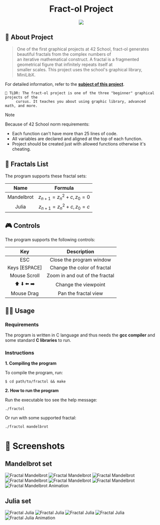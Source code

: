 <div align="center">
 <!-- Project Name -->
  <h1>Fract-ol Project</h1>

  <p>
    <img src="https://img.shields.io/badge/score-110%20%2F%20100-success?style=for-the-badge" />
  </p>
</div>

## 📜 About Project

> One of the first graphical projects at 42 School, fract-ol generates beautiful fractals from the complex numbers of \
> an iterative mathematical construct. A fractal is a fragmented geometrical figure that infinitely repeats itself at \
> smaller scales. This project uses the school's graphical library, MiniLibX.

For detailed information, refer to the [**subject of this project**](README_files/fractol_subject.pdf).

	🚀 TLDR: The fract-ol project is one of the three "beginner" graphical projects of the 
 		 cursus. It teaches you about using graphic library, advanced math, and more.

> [!NOTE]  
> Because of 42 School norm requirements:
> * Each function can't have more than 25 lines of code.
> * All variables are declared and aligned at the top of each function.
> * Project should be created just with allowed functions otherwise it's cheating.

## 📑 Fractals List

The program supports these fractal sets:

| Name              | Formula                                                                                            |
|:-----------------:|:--------------------------------------------------------------------------------------------------:|
| Mandelbrot        | $z_{n+1} = z_n^2 + c, z_0 = 0$                                                                     |
| Julia             | $z_{n+1} = z_n^2 + c, z_0 = c$                                                                     |                                                           |

## 🎮 Controls

The program supports the following controls:

| Key           | Description                             |
|:-------------:|:---------------------------------------:|
| ESC           | Close the program window                |
| Keys [ESPACE] | Change the color of fractal             |
| Mouse Scroll  | Zoom in and out of the fractal          |
| ⬆️ ⬇️ ⬅️ ➡️ | Change the viewpoint                    |
| Mouse Drag    | Pan the fractal view                    |

## 👨‍💻 Usage
### Requirements

The program is written in C language and thus needs the **gcc compiler** and some standard **C libraries** to run.

### Instructions

**1. Compiling the program**

To compile the program, run:

```shell
$ cd path/to/fractol && make
```

**2. How to run the program**

Run the executable too see the help message:
```shell
./fractol
```

Or run with some supported fractal:
```shell
./fractol mandelbrot
```

# 🌄 Screenshots

## Mandelbrot set
![Fractal Mandelbrot](README_files/screenshots/mandelbrot_2.png)
![Fractal Mandelbrot](README_files/screenshots/mandelbrot.png)
![Fractal Mandelbrot](README_files/screenshots/mandelbrot_3.png)
![Fractal Mandelbrot](README_files/screenshots/mandelbrot_4.png)
![Fractal Mandelbrot](README_files/screenshots/mandelbrot_5.png)
![Fractal Mandelbrot](README_files/screenshots/mandelbrot_6.png)
![Fractal Mandelbrot Animation](README_files/screenshots/fractol_mandelbrot.gif)

## Julia set

![Fractal Julia](README_files/screenshots/julia_1.png)
![Fractal Julia](README_files/screenshots/julia_2.png)
![Fractal Julia](README_files/screenshots/julia_3.png)
![Fractal Julia](README_files/screenshots/julia_4.png)
![Fractal Julia Animation](README_files/screenshots/fractol_julia.gif)
